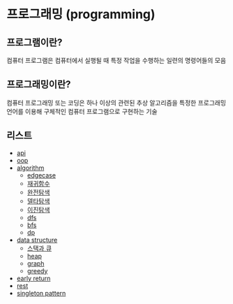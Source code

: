# 프로그래밍 (programming)

## 프로그램이란?

컴퓨터 프로그램은 컴퓨터에서 실행될 때 특정 작업을 수행하는 일련의 명령어들의 모음

## 프로그래밍이란?

컴퓨터 프로그래밍 또는 코딩은 하나 이상의 관련된 추상 알고리즘을 특정한 프로그래밍 언어를 이용해 구체적인 컴퓨터 프로그램으로 구현하는 기술

## 리스트

- [api](https://github.com/sotthang/TIL/blob/main/programming/api.md)
- [oop](https://github.com/sotthang/TIL/blob/main/programming/oop.md)
- [algorithm](https://github.com/sotthang/TIL/blob/main/programming/algorithm.md)
  - [edgecase](https://github.com/sotthang/TIL/blob/main/programming/edgecase.md)
  - [재귀함수](https://github.com/sotthang/TIL/blob/main/programming/%EC%9E%AC%EA%B7%80%ED%95%A8%EC%88%98.md)
  - [완전탐색](https://github.com/sotthang/TIL/blob/main/programming/bruteforce.md)
  - [델타탐색](https://github.com/sotthang/TIL/blob/main/programming/deltasearch.md)
  - [이진탐색](https://github.com/sotthang/TIL/blob/main/programming/binarysearch.md)
  - [dfs](https://github.com/sotthang/TIL/blob/main/programming/dfs.md)
  - [bfs](https://github.com/sotthang/TIL/blob/main/programming/bfs.md)
  - [dp](https://github.com/sotthang/TIL/blob/main/programming/dp.md)
- [data structure](https://github.com/sotthang/TIL/blob/main/programming/data_structure.md)
  - [스택과 큐](https://github.com/sotthang/TIL/blob/main/programming/stack_queue.md)
  - [heap](https://github.com/sotthang/TIL/blob/main/programming/heap.md)
  - [graph](https://github.com/sotthang/TIL/blob/main/programming/graph.md)
  - [greedy](https://github.com/sotthang/TIL/blob/main/programming/greedy.md)
- [early return](https://github.com/sotthang/TIL/blob/main/programming/early_return.md)
- [rest](https://github.com/sotthang/TIL/blob/main/programming/rest.md)
- [singleton pattern](https://github.com/sotthang/TIL/blob/main/programming/singleton.md)
